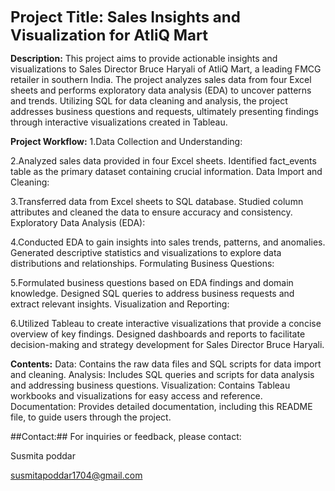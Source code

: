 **<span style="font-size: 24px;">Project Title: Sales Insights and Visualization for AtliQ Mart</span>**



**Description:**
This project aims to provide actionable insights and visualizations to Sales Director Bruce Haryali of AtliQ Mart, a leading FMCG retailer in southern India. The project analyzes sales data from four Excel sheets and performs exploratory data analysis (EDA) to uncover patterns and trends. Utilizing SQL for data cleaning and analysis, the project addresses business questions and requests, ultimately presenting findings through interactive visualizations created in Tableau.

**Project Workflow:**
1.Data Collection and Understanding:

2.Analyzed sales data provided in four Excel sheets.
Identified fact_events table as the primary dataset containing crucial information.
Data Import and Cleaning:

3.Transferred data from Excel sheets to SQL database.
Studied column attributes and cleaned the data to ensure accuracy and consistency.
Exploratory Data Analysis (EDA):

4.Conducted EDA to gain insights into sales trends, patterns, and anomalies.
Generated descriptive statistics and visualizations to explore data distributions and relationships.
Formulating Business Questions:

5.Formulated business questions based on EDA findings and domain knowledge.
Designed SQL queries to address business requests and extract relevant insights.
Visualization and Reporting:

6.Utilized Tableau to create interactive visualizations that provide a concise overview of key findings.
Designed dashboards and reports to facilitate decision-making and strategy development for Sales Director Bruce Haryali.

**Contents:**
Data: Contains the raw data files and SQL scripts for data import and cleaning.
Analysis: Includes SQL queries and scripts for data analysis and addressing business questions.
Visualization: Contains Tableau workbooks and visualizations for easy access and reference.
Documentation: Provides detailed documentation, including this README file, to guide users through the project.

##Contact:##
For inquiries or feedback, please contact:

Susmita poddar

susmitapoddar1704@gmail.com 
